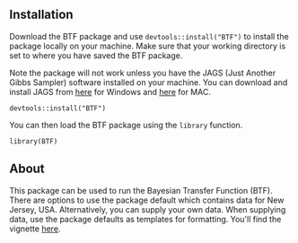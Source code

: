 ## Installation 
Download the BTF package and use `devtools::install("BTF")` to install the package locally on your machine. Make sure that your working directory is set to where you have saved the BTF package. 

Note the package will not work unless you have the JAGS (Just Another Gibbs Sampler) software installed on your machine. You can download and install JAGS from [here](https://sourceforge.net/projects/mcmc-jags/files/JAGS/4.x/Windows/) for Windows and [here](https://sourceforge.net/projects/mcmc-jags/files/JAGS/4.x/Mac%20OS%20X/) for MAC. 

```{r}
devtools::install("BTF")
```

You can then load the BTF package using the `library` function. 
```{r}
library(BTF)
```

## About
This package can be used to run the Bayesian Transfer Function (BTF). 
There are options to use the package default which contains data for New Jersey, USA. 
Alternatively, you can supply your own data. When supplying data, use the package defaults as templates for formatting. You'll find the vignette [here](https://rpubs.com/ncahill_stat/720476).

